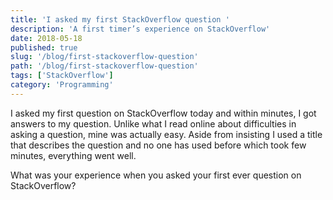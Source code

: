 ```yaml
---
title: 'I asked my first StackOverflow question '
description: 'A first timer’s experience on StackOverflow'
date: 2018-05-18
published: true
slug: '/blog/first-stackoverflow-question'
path: '/blog/first-stackoverflow-question'
tags: ['StackOverflow']
category: 'Programming'
---
```


I asked my first question on StackOverflow today and within minutes, I got answers to my question. Unlike what I read online about difficulties in asking a question, mine was actually easy. Aside from insisting I used a title that describes the question and no one has used before which took few minutes, everything went well.

What was your experience when you asked your first ever question on StackOverflow?

